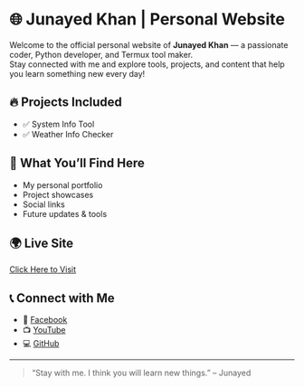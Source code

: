 # 🌐 Junayed Khan | Personal Website

Welcome to the official personal website of **Junayed Khan** — a passionate coder, Python developer, and Termux tool maker.  
Stay connected with me and explore tools, projects, and content that help you learn something new every day!

## 🔥 Projects Included
- ✅ System Info Tool
- ✅ Weather Info Checker

## 🎯 What You’ll Find Here
- My personal portfolio
- Project showcases
- Social links
- Future updates & tools

## 🌍 Live Site
[Click Here to Visit](https://A1ways-K1ng-Junayed.github.io/junayed-khan)

## 📞 Connect with Me
- 🔗 [Facebook](https://www.facebook.com/Junayed.Your.Dad)
- 📺 [YouTube](https://www.youtube.com/@Always_King_Junayed)
- 💻 [GitHub](https://github.com/A1ways-K1ng-Junayed)

---

> “Stay with me. I think you will learn new things.” – Junayed
